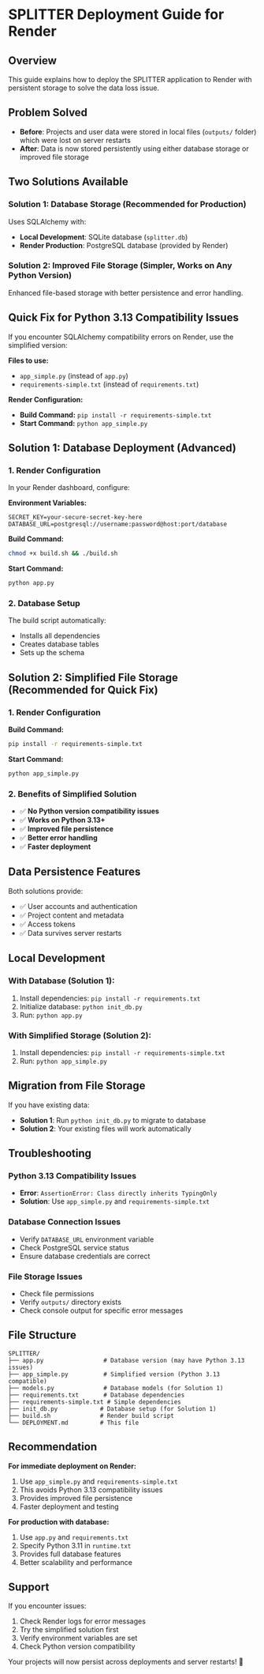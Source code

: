# SPLITTER Deployment Guide for Render

## Overview
This guide explains how to deploy the SPLITTER application to Render with persistent storage to solve the data loss issue.

## Problem Solved
- **Before**: Projects and user data were stored in local files (`outputs/` folder) which were lost on server restarts
- **After**: Data is now stored persistently using either database storage or improved file storage

## Two Solutions Available

### Solution 1: Database Storage (Recommended for Production)
Uses SQLAlchemy with:
- **Local Development**: SQLite database (`splitter.db`)
- **Render Production**: PostgreSQL database (provided by Render)

### Solution 2: Improved File Storage (Simpler, Works on Any Python Version)
Enhanced file-based storage with better persistence and error handling.

## Quick Fix for Python 3.13 Compatibility Issues

If you encounter SQLAlchemy compatibility errors on Render, use the simplified version:

**Files to use:**
- `app_simple.py` (instead of `app.py`)
- `requirements-simple.txt` (instead of `requirements.txt`)

**Render Configuration:**
- **Build Command:** `pip install -r requirements-simple.txt`
- **Start Command:** `python app_simple.py`

## Solution 1: Database Deployment (Advanced)

### 1. Render Configuration
In your Render dashboard, configure:

**Environment Variables:**
```
SECRET_KEY=your-secure-secret-key-here
DATABASE_URL=postgresql://username:password@host:port/database
```

**Build Command:**
```bash
chmod +x build.sh && ./build.sh
```

**Start Command:**
```bash
python app.py
```

### 2. Database Setup
The build script automatically:
- Installs all dependencies
- Creates database tables
- Sets up the schema

## Solution 2: Simplified File Storage (Recommended for Quick Fix)

### 1. Render Configuration
**Build Command:**
```bash
pip install -r requirements-simple.txt
```

**Start Command:**
```bash
python app_simple.py
```

### 2. Benefits of Simplified Solution
- ✅ **No Python version compatibility issues**
- ✅ **Works on Python 3.13+**
- ✅ **Improved file persistence**
- ✅ **Better error handling**
- ✅ **Faster deployment**

## Data Persistence Features

Both solutions provide:
- ✅ User accounts and authentication
- ✅ Project content and metadata
- ✅ Access tokens
- ✅ Data survives server restarts

## Local Development

### With Database (Solution 1):
1. Install dependencies: `pip install -r requirements.txt`
2. Initialize database: `python init_db.py`
3. Run: `python app.py`

### With Simplified Storage (Solution 2):
1. Install dependencies: `pip install -r requirements-simple.txt`
2. Run: `python app_simple.py`

## Migration from File Storage

If you have existing data:
- **Solution 1**: Run `python init_db.py` to migrate to database
- **Solution 2**: Your existing files will work automatically

## Troubleshooting

### Python 3.13 Compatibility Issues
- **Error**: `AssertionError: Class directly inherits TypingOnly`
- **Solution**: Use `app_simple.py` and `requirements-simple.txt`

### Database Connection Issues
- Verify `DATABASE_URL` environment variable
- Check PostgreSQL service status
- Ensure database credentials are correct

### File Storage Issues
- Check file permissions
- Verify `outputs/` directory exists
- Check console output for specific error messages

## File Structure

```
SPLITTER/
├── app.py                 # Database version (may have Python 3.13 issues)
├── app_simple.py          # Simplified version (Python 3.13 compatible)
├── models.py              # Database models (for Solution 1)
├── requirements.txt       # Database dependencies
├── requirements-simple.txt # Simple dependencies
├── init_db.py            # Database setup (for Solution 1)
├── build.sh              # Render build script
└── DEPLOYMENT.md         # This file
```

## Recommendation

**For immediate deployment on Render:**
1. Use `app_simple.py` and `requirements-simple.txt`
2. This avoids Python 3.13 compatibility issues
3. Provides improved file persistence
4. Faster deployment and testing

**For production with database:**
1. Use `app.py` and `requirements.txt`
2. Specify Python 3.11 in `runtime.txt`
3. Provides full database features
4. Better scalability and performance

## Support
If you encounter issues:
1. Check Render logs for error messages
2. Try the simplified solution first
3. Verify environment variables are set
4. Check Python version compatibility

Your projects will now persist across deployments and server restarts! 🎉

